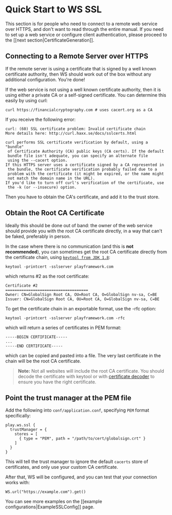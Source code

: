 <!--- Copyright (C) 2009-2016 Typesafe Inc. <http://www.typesafe.com> -->
# Quick Start to WS SSL

This section is for people who need to connect to a remote web service over HTTPS, and don't want to read through the entire manual.  If you need to set up a web service or configure client authentication, please proceed to the [[next section|CertificateGeneration]].

## Connecting to a Remote Server over HTTPS

If the remote server is using a certificate that is signed by a well known certificate authority, then WS should work out of the box without any additional configuration.  You're done!

If the web service is not using a well known certificate authority, then it is using either a private CA or a self-signed certificate.  You can determine this easily by using curl:

```
curl https://financialcryptography.com # uses cacert.org as a CA
```

If you receive the following error:

```
curl: (60) SSL certificate problem: Invalid certificate chain
More details here: http://curl.haxx.se/docs/sslcerts.html

curl performs SSL certificate verification by default, using a "bundle"
 of Certificate Authority (CA) public keys (CA certs). If the default
 bundle file isn't adequate, you can specify an alternate file
 using the --cacert option.
If this HTTPS server uses a certificate signed by a CA represented in
 the bundle, the certificate verification probably failed due to a
 problem with the certificate (it might be expired, or the name might
 not match the domain name in the URL).
If you'd like to turn off curl's verification of the certificate, use
 the -k (or --insecure) option.
```

Then you have to obtain the CA's certificate, and add it to the trust store.

## Obtain the Root CA Certificate

Ideally this should be done out of band: the owner of the web service should provide you with the root CA certificate directly, in a way that can't be faked, preferably in person.

In the case where there is no communication (and this is **not recommended**), you can sometimes get the root CA certificate directly from the certificate chain, using [`keytool from JDK 1.8`](http://docs.oracle.com/javase/8/docs/technotes/tools/unix/keytool.html):

```
keytool -printcert -sslserver playframework.com
```

which returns #2 as the root certificate:

```
Certificate #2
====================================
Owner: CN=GlobalSign Root CA, OU=Root CA, O=GlobalSign nv-sa, C=BE
Issuer: CN=GlobalSign Root CA, OU=Root CA, O=GlobalSign nv-sa, C=BE
```

To get the certificate chain in an exportable format, use the -rfc option:

```
keytool -printcert -sslserver playframework.com -rfc
```

which will return a series of certificates in PEM format:

```
-----BEGIN CERTIFICATE-----
...
-----END CERTIFICATE-----
```

which can be copied and pasted into a file.  The very last certificate in the chain will be the root CA certificate.

> **Note:** Not all websites will include the root CA certificate.  You should decode the certificate with keytool or with [certificate decoder](https://www.sslshopper.com/certificate-decoder.html) to ensure you have the right certificate.

## Point the trust manager at the PEM file

Add the following into `conf/application.conf`, specifying `PEM` format specifically:

```
play.ws.ssl {
  trustManager = {
    stores = [
      { type = "PEM", path = "/path/to/cert/globalsign.crt" }
    ]
  }
}
```

This will tell the trust manager to ignore the default `cacerts` store of certificates, and only use your custom CA certificate.

After that, WS will be configured, and you can test that your connection works with:

```
WS.url("https://example.com").get()
```

You can see more examples on the [[example configurations|ExampleSSLConfig]] page.
